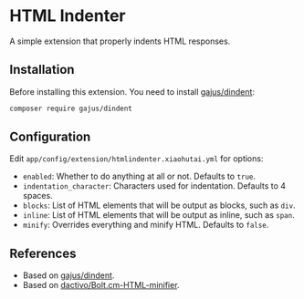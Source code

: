 # HTML Indenter

A simple extension that properly indents HTML responses.


## Installation

Before installing this extension. You need to install [gajus/dindent](https://github.com/gajus/dindent):

```sh
composer require gajus/dindent
```


## Configuration

Edit `app/config/extension/htmlindenter.xiaohutai.yml` for options:

- `enabled`: Whether to do anything at all or not. Defaults to `true`.
- `indentation_character`: Characters used for indentation. Defaults to 4 spaces.
- `blocks`: List of HTML elements that will be output as blocks, such as `div`.
- `inline`: List of HTML elements that will be output as inline, such as `span`.
- `minify`: Overrides everything and minify HTML. Defaults to `false`.


## References

- Based on [gajus/dindent](https://github.com/gajus/dindent).
- Based on [dactivo/Bolt.cm-HTML-minifier](https://github.com/dactivo/Bolt.cm-HTML-minifier).
